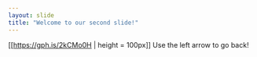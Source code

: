 ```yaml
---
layout: slide
title: "Welcome to our second slide!"
---
```

[[https://gph.is/2kCMo0H | height = 100px]]
Use the left arrow to go back!
